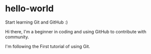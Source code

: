 # hello-world

Start learning Git and GitHub :)

Hi there, I'm a beginner in coding and using GitHub to contribute with community.

I'm following the First tutorial of using Git.
